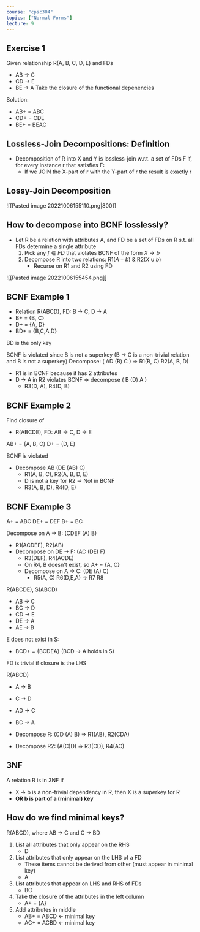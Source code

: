 ```yaml
---
course: "cpsc304"
topics: ["Normal Forms"]
lecture: 9
---
```


## Exercise 1
Given relationship R(A, B, C, D, E) and FDs
- AB -> C
- CD -> E
- BE -> A
Take the closure of the functional depenencies

Solution:
- AB+ = ABC
- CD+ = CDE
- BE+ = BEAC


## Lossless-Join Decompositions: Definition
- Decomposition of R into X and Y is lossless-join w.r.t. a set of FDs F if, for every instance r that satisfies F:  
    - If we JOIN the X-part of r with the Y-part of r the result is exactly r


## Lossy-Join Decomposition
![[Pasted image 20221006155110.png|800]]


## How to decompose into BCNF losslessly?
- Let R be a relation with attributes A, and FD be a set of   FDs on R s.t. all FDs determine a single attribute  
    1. Pick any $f \in FD$ that violates BCNF of the form $X\to b$  
    2. Decompose R into two relations: R1($A-b$) & R2($X \cup b$)  
        - Recurse on R1 and R2 using FD
        
![[Pasted image 20221006155454.png]]


## BCNF Example 1
- Relation R(ABCD), FD: B -> C, D -> A
- B+ = {B, C}
- D+ = {A, D}
- BD+ = {B,C,A,D}

BD is the only key

BCNF is violated since B is not a superkey (B -> C is a non-trivial relation and B is not a superkey)
Decompose: ( AD (B) C ) => R1(B, C) R2(A, B, D)
- R1 is in BCNF because it has 2 attributes
- D -> A in R2 violates BCNF => decompose ( B (D) A  )
    - R3(D, A), R4(D, B)

    
## BCNF Example 2
Find closure of
- R(ABCDE), FD: AB -> C, D -> E

AB+ = {A, B, C}
D+ = {D, E}

BCNF is violated
- Decompose AB (DE (AB) C)
    - R1(A, B, C), R2(A, B, D, E)
    - D is not a key for R2 => Not in BCNF
    - R3(A, B, D), R4(D, E)


## BCNF Example 3
A+ = ABC
DE+ = DEF
B+ = BC

Decompose on A -> B: (CDEF (A) B)
- R1(ACDEF), R2(AB)
- Decompose on DE -> F: (AC (DE) F)
    - R3(DEF), R4(ACDE)
    - On R4, B doesn't exist, so A+ = {A, C}
    - Decompose on A -> C: (DE (A) C)
        - R5(A, C) R6(D,E,A) -> R7 R8
        

R(ABCDE), S(ABCD)
- AB -> C
- BC -> D
- CD -> E
- DE -> A
- AE -> B

E does not exist in S:
- BCD+ = {BCDEA} (BCD -> A holds in S)

FD is trivial if closure is the LHS

R(ABCD)
- A -> B
- C -> D
- AD -> C
- BC -> A

- Decompose R: (CD (A) B) => R1(AB), R2(CDA)
- Decompose R2: (A(C)D) => R3(CD), R4(AC)


## 3NF
A relation R is in 3NF if
- X -> b is a non-trivial dependency in R, then X is a superkey for R
- **OR b is part of a (minimal) key**


## How do we find minimal keys?
R(ABCD), where AB -> C and C -> BD
1. List all attributes that only appear on the RHS
    - D
2. List attributes that only appear on the LHS of a FD
    - These items cannot be derived from other (must appear in minimal key)
    - A
3. List attributes that appear on LHS and RHS of FDs
    - BC
4. Take the closure of the attributes in the left column
    - A+ = {A}
5. Add attributes in middle
    - AB+ = ABCD <- minimal key
    - AC+ = ACBD <- minimal key